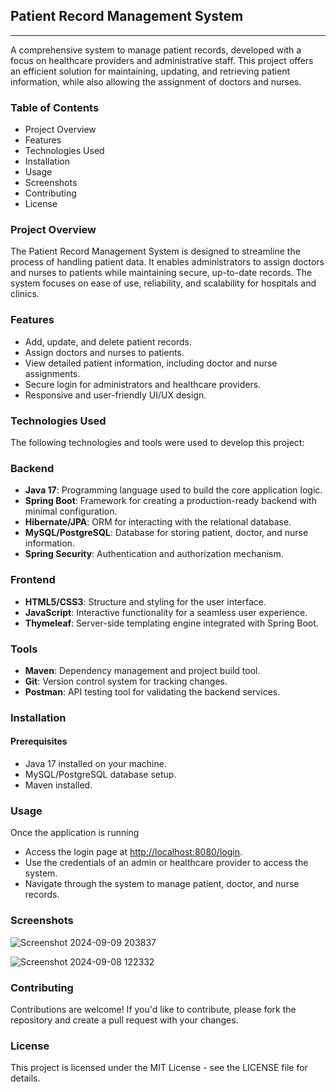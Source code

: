 <b><h2>Patient Record Management System</h2></b>
<hr>
<p>A comprehensive system to manage patient records, developed with a focus on healthcare providers and administrative staff. This project offers an efficient solution for maintaining, updating, and retrieving patient information, while also allowing the assignment of doctors and nurses.</p>
<b><h3>Table of Contents</h3></b>
<ul>
  <li>Project Overview</li>
  <li>Features</li>
  <li>Technologies Used</li>
  <li>Installation</li>
  <li>Usage</li>
  <li>Screenshots</li>
  <li>Contributing</li>
  <li>License</li>
</ul>

<b><h3>Project Overview</h3></b>
<p>The Patient Record Management System is designed to streamline the process of handling patient data. It enables administrators to assign doctors and nurses to patients while maintaining secure, up-to-date records. The system focuses on ease of use, reliability, and scalability for hospitals and clinics.</p>
<b><h3>Features</h3></b>
<ul>
  <li>Add, update, and delete patient records.</li>
  <li>Assign doctors and nurses to patients.</li>
  <li>View detailed patient information, including doctor and nurse assignments.</li>
  <li>Secure login for administrators and healthcare providers.</li>
  <li>Responsive and user-friendly UI/UX design.</li>
</ul>
<b><h3>Technologies Used</h3></b>
<p>The following technologies and tools were used to develop this project:</p>
<b><h3>Backend</h3></b>
<ul>
  <li><strong>Java 17</strong>: Programming language used to build the core application logic.</li>
  <li><strong>Spring Boot</strong>: Framework for creating a production-ready backend with minimal configuration.</li>
  <li><strong>Hibernate/JPA</strong>: ORM for interacting with the relational database.</li>
  <li><strong>MySQL/PostgreSQL</strong>: Database for storing patient, doctor, and nurse information.</li>
  <li><strong>Spring Security</strong>: Authentication and authorization mechanism.</li>
</ul>
<b><h3>Frontend</h3></b>
<ul>
  <li><strong>HTML5/CSS3</strong>: Structure and styling for the user interface.</li>
  <li><strong>JavaScript</strong>: Interactive functionality for a seamless user experience.</li>
  <li><strong>Thymeleaf</strong>: Server-side templating engine integrated with Spring Boot.</li>
</ul>
<b><h3>Tools</h3></b>
<ul>
  <li><strong>Maven</strong>: Dependency management and project build tool.</li>
  <li><strong>Git</strong>: Version control system for tracking changes.</li>
  <li><strong>Postman</strong>: API testing tool for validating the backend services.</li>
</ul>
<b><h3>Installation</h3></b>
<b><h4>Prerequisites</h4></b>
<ul>
  <li>Java 17 installed on your machine.</li>
  <li>MySQL/PostgreSQL database setup.</li>
  <li>Maven installed.</li>
</ul>
<b><h3>Usage</h3></b>
<p>Once the application is running</p>
<ul>
  <li>Access the login page at <a href="http://localhost:8081/login">http://localhost:8080/login</a>.</li>
  <li>Use the credentials of an admin or healthcare provider to access the system.</li>
  <li>Navigate through the system to manage patient, doctor, and nurse records.</li>
</ul>
<b><h3>Screenshots</h3></b>

![Screenshot 2024-09-09 203837](https://github.com/user-attachments/assets/712136c0-582e-4993-ac8d-cc54989f0985)

![Screenshot 2024-09-08 122332](https://github.com/user-attachments/assets/46efe151-d18f-4e8c-95aa-b6bcd46320ce)


<b><h3>Contributing</h3></b>
<p>Contributions are welcome! If you'd like to contribute, please fork the repository and create a pull request with your changes.</p>
<b><h3>License</h3></b>
<p>This project is licensed under the MIT License - see the LICENSE file for details.</p>
